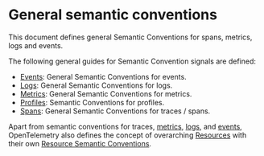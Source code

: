 <!--- Hugo front matter used to generate the website version of this page:
linkTitle: General
weight: -1
auto_gen: below
--->

# General semantic conventions

This document defines general Semantic Conventions for spans, metrics, logs and events.

The following general guides for Semantic Convention signals are defined:

* [Events](events.md): General Semantic Conventions for events.
* [Logs](logs.md): General Semantic Conventions for logs.
* [Metrics](metrics.md): General Semantic Conventions for metrics.
* [Profiles](general/profiles.md): Semantic Conventions for profiles.
* [Spans](trace.md): General Semantic Conventions for traces / spans.

Apart from semantic conventions for traces, [metrics](metrics.md), [logs](logs.md), and [events](events.md),
OpenTelemetry also defines the concept of overarching [Resources](https://github.com/open-telemetry/opentelemetry-specification/blob/v1.49.0/specification/resource/sdk.md) with their own
[Resource Semantic Conventions](/docs/resource/README.md).
